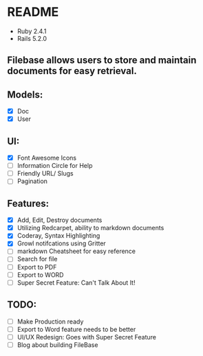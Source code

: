 # README
+ Ruby 2.4.1
+ Rails 5.2.0

## Filebase allows users to store and maintain documents for easy retrieval.

## Models:
- [x] Doc
- [x] User

## UI:
- [x] Font Awesome Icons
- [ ] Information Circle for Help
- [ ] Friendly URL/ Slugs
- [ ] Pagination

## Features:
- [x] Add, Edit, Destroy documents
- [x] Utilizing Redcarpet, ability to markdown documents
- [x] Coderay, Syntax Highlighting
- [x] Growl notifcations using Gritter
- [ ] markdown Cheatsheet for easy reference
- [ ] Search for file
- [ ] Export to PDF
- [ ] Export to WORD
- [ ] Super Secret Feature: Can't Talk About It!

## TODO:
- [ ] Make Production ready
- [ ] Export to Word feature needs to be better
- [ ] UI/UX Redesign: Goes with Super Secret Feature
- [ ] Blog about building FileBase
